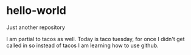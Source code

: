 # hello-world
Just another repository

I am partial to tacos as well. Today is taco tuesday, for once I didn't get called in so instead of tacos
I am learning how to use github.
